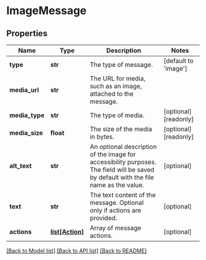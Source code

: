 # ImageMessage

## Properties
Name | Type | Description | Notes
------------ | ------------- | ------------- | -------------
**type** | **str** | The type of message. | [default to 'image']
**media_url** | **str** | The URL for media, such as an image, attached to the message. | 
**media_type** | **str** | The type of media. | [optional] [readonly] 
**media_size** | **float** | The size of the media in bytes. | [optional] [readonly] 
**alt_text** | **str** | An optional description of the image for accessibility purposes. The field will be saved by default with the file name as the value. | [optional] 
**text** | **str** | The text content of the message. Optional only if actions are provided. | [optional] 
**actions** | [**list[Action]**](Action.md) | Array of message actions. | [optional] 

[[Back to Model list]](../README.md#documentation-for-models) [[Back to API list]](../README.md#documentation-for-api-endpoints) [[Back to README]](../README.md)


